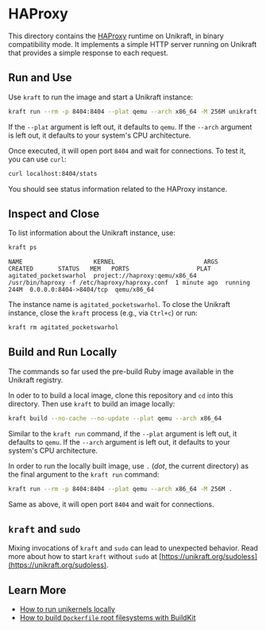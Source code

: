 # HAProxy

This directory contains the [HAProxy](https://www.haproxy.org/) runtime on Unikraft, in binary compatibility mode.
It implements a simple HTTP server running on Unikraft that provides a simple response to each request.

## Run and Use

Use `kraft` to run the image and start a Unikraft instance:

```bash
kraft run --rm -p 8404:8404 --plat qemu --arch x86_64 -M 256M unikraft.org/haproxy:2.8
```

If the `--plat` argument is left out, it defaults to `qemu`.
If the `--arch` argument is left out, it defaults to your system's CPU architecture.

Once executed, it will open port `8404` and wait for connections.
To test it, you can use `curl`:

```bash
curl localhost:8404/stats
```

You should see status information related to the HAProxy instance.

## Inspect and Close

To list information about the Unikraft instance, use:

```bash
kraft ps
```

```text
NAME                    KERNEL                         ARGS                                           CREATED       STATUS   MEM   PORTS                   PLAT
agitated_pocketswarhol  project://haproxy:qemu/x86_64  /usr/bin/haproxy -f /etc/haproxy/haproxy.conf  1 minute ago  running  244M  0.0.0.0:8404->8404/tcp  qemu/x86_64
```

The instance name is `agitated_pocketswarhol`.
To close the Unikraft instance, close the `kraft` process (e.g., via `Ctrl+c`) or run:

```bash
kraft rm agitated_pocketswarhol
```

## Build and Run Locally

The commands so far used the pre-build Ruby image available in the Unikraft registry.

In oder to to build a local image, clone this repository and `cd` into this directory.
Then use `kraft` to build an image locally:

```bash
kraft build --no-cache --no-update --plat qemu --arch x86_64
```

Similar to the `kraft run` command, if the `--plat` argument is left out, it defaults to `qemu`.
If the `--arch` argument is left out, it defaults to your system's CPU architecture.

In order to run the locally built image, use `.` (_dot_, the current directory)  as the final argument to the `kraft run` command:

```bash
kraft run --rm -p 8404:8404 --plat qemu --arch x86_64 -M 256M .
```

Same as above, it will open port `8404` and wait for connections.

## `kraft` and `sudo`

Mixing invocations of `kraft` and `sudo` can lead to unexpected behavior.
Read more about how to start `kraft` without `sudo` at [https://unikraft.org/sudoless](https://unikraft.org/sudoless).

## Learn More

- [How to run unikernels locally](https://unikraft.org/docs/cli/running)
- [How to build `Dockerfile` root filesystems with BuildKit](https://unikraft.org/guides/building-dockerfile-images-with-buildkit)
